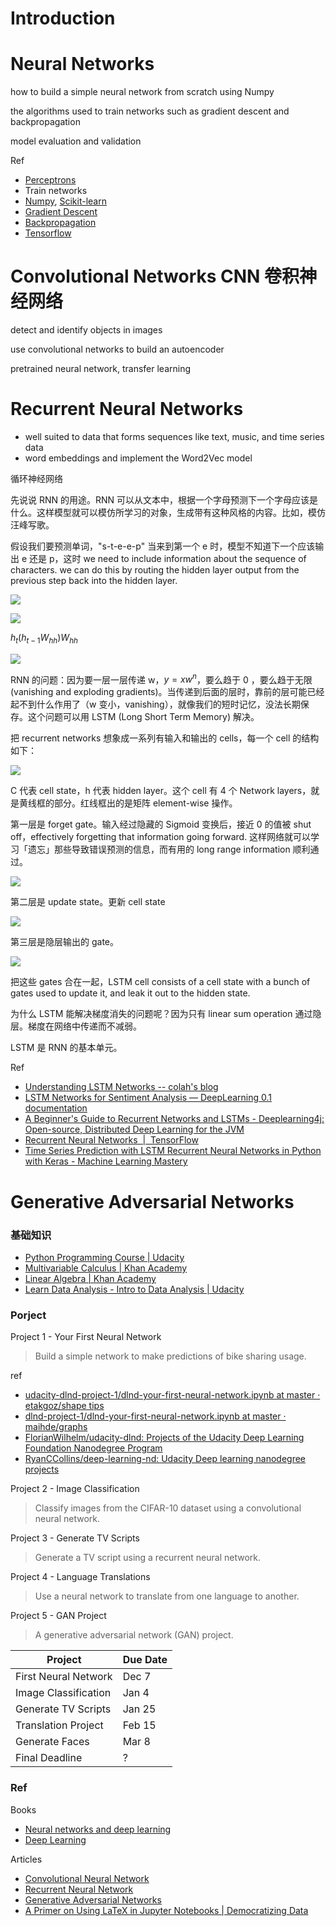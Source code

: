 # Introduction

# Neural Networks


how to build a simple neural network from scratch using Numpy

the algorithms used to train networks such as gradient descent and backpropagation

model evaluation and validation


Ref

- [Perceptrons](https://en.wikipedia.org/wiki/Perceptron)
- Train networks
- [Numpy](http://www.numpy.org/), [Scikit-learn](http://scikit-learn.org/)
- [Gradient Descent](https://en.wikipedia.org/wiki/Gradient_descent)
- [Backpropagation](http://neuralnetworksanddeeplearning.com/chap2.html)
- [Tensorflow](http://tensorflow.org/)


# Convolutional Networks CNN 卷积神经网络

detect and identify objects in images

use convolutional networks to build an autoencoder

pretrained neural network, transfer learning

# Recurrent Neural Networks

- well suited to data that forms sequences like text, music, and time series data
- word embeddings and implement the Word2Vec model

循环神经网络

先说说 RNN 的用途。RNN 可以从文本中，根据一个字母预测下一个字母应该是什么。这样模型就可以模仿所学习的对象，生成带有这种风格的内容。比如，模仿汪峰写歌。

假设我们要预测单词，"s-t-e-e-p" 当来到第一个 e 时，模型不知道下一个应该输出 e 还是 p，这时 we need to include information about the sequence of characters. we can do this by routing the hidden layer output from the previous step back into the hidden layer.

![](http://7xjpra.com1.z0.glb.clouddn.com/rnn-intro.png)

![](http://7xjpra.com1.z0.glb.clouddn.com/rnn-intro2.png)

$h_t(h_{t-1}W_{hh} )W_{hh}$

![](http://7xjpra.com1.z0.glb.clouddn.com/rnn-intro-layers.png)

RNN 的问题：因为要一层一层传递 w，$y = xw^n$，要么趋于 0 ，要么趋于无限 (vanishing and exploding gradients)。当传递到后面的层时，靠前的层可能已经起不到什么作用了（w 变小，vanishing），就像我们的短时记忆，没法长期保存。这个问题可以用 LSTM (Long Short Term Memory) 解决。

把 recurrent networks 想象成一系列有输入和输出的 cells，每一个 cell 的结构如下：

![](http://7xjpra.com1.z0.glb.clouddn.com/LSTMcell.png)

C 代表 cell state，h 代表 hidden layer。这个 cell 有 4 个 Network layers，就是黄线框的部分。红线框出的是矩阵 element-wise 操作。

第一层是 forget gate。输入经过隐藏的 Sigmoid 变换后，接近 0 的值被 shut off，effectively forgetting that information going forward. 这样网络就可以学习「遗忘」那些导致错误预测的信息，而有用的 long range information 顺利通过。

![](http://7xjpra.com1.z0.glb.clouddn.com/forget_gate.png)

第二层是 update state。更新 cell state

![](http://7xjpra.com1.z0.glb.clouddn.com/rnn-update_state.png)

第三层是隐层输出的 gate。

![](http://7xjpra.com1.z0.glb.clouddn.com/rnn-cstho.png)

把这些 gates 合在一起，LSTM cell consists of a cell state with a bunch of gates used to update it, and leak it out to the hidden state.

为什么 LSTM 能解决梯度消失的问题呢？因为只有 linear sum operation 通过隐层。梯度在网络中传递而不减弱。

LSTM 是 RNN 的基本单元。

Ref

* [Understanding LSTM Networks -- colah's blog](http://colah.github.io/posts/2015-08-Understanding-LSTMs/)
* [LSTM Networks for Sentiment Analysis — DeepLearning 0.1 documentation](http://deeplearning.net/tutorial/lstm.html)
* [A Beginner's Guide to Recurrent Networks and LSTMs - Deeplearning4j: Open-source, Distributed Deep Learning for the JVM](https://deeplearning4j.org/lstm.html)
* [Recurrent Neural Networks  |  TensorFlow](https://www.tensorflow.org/tutorials/recurrent)
* [Time Series Prediction with LSTM Recurrent Neural Networks in Python with Keras - Machine Learning Mastery](https://machinelearningmastery.com/time-series-prediction-lstm-recurrent-neural-networks-python-keras/)


# Generative Adversarial Networks

### 基础知识

- [Python Programming Course | Udacity](https://www.udacity.com/course/programming-foundations-with-python--ud036)
- [Multivariable Calculus | Khan Academy](https://www.khanacademy.org/math/multivariable-calculus)
- [Linear Algebra | Khan Academy](https://www.khanacademy.org/math/linear-algebra)
- [Learn Data Analysis - Intro to Data Analysis | Udacity](https://www.udacity.com/course/intro-to-data-analysis--ud170)

### Porject

Project 1 - Your First Neural Network
>Build a simple network to make predictions of bike sharing usage.

ref
- [udacity-dlnd-project-1/dlnd-your-first-neural-network.ipynb at master · etakgoz/shape tips](https://github.com/etakgoz/udacity-dlnd-project-1/blob/master/dlnd-your-first-neural-network.ipynb)
- [dlnd-project-1/dlnd-your-first-neural-network.ipynb at master · maihde/graphs](https://github.com/maihde/dlnd-project-1/blob/master/dlnd-your-first-neural-network.ipynb)
- [FlorianWilhelm/udacity-dlnd: Projects of the Udacity Deep Learning Foundation Nanodegree Program](https://github.com/FlorianWilhelm/udacity-dlnd)
- [RyanCCollins/deep-learning-nd: Udacity Deep learning nanodegree projects](https://github.com/RyanCCollins/deep-learning-nd)


Project 2 - Image Classification
>Classify images from the CIFAR-10 dataset using a convolutional neural network.

Project 3 - Generate TV Scripts
>Generate a TV script using a recurrent neural network.

Project 4 - Language Translations
>Use a neural network to translate from one language to another.

Project 5 - GAN Project
>A generative adversarial network (GAN) project.

Project	|Due Date
---|---
First Neural Network	|Dec 7
Image Classification	|Jan 4
Generate TV Scripts	|Jan 25
Translation Project	|Feb 15
Generate Faces	|Mar 8
Final Deadline	|?

### Ref
Books

- [Neural networks and deep learning](http://neuralnetworksanddeeplearning.com/)
- [Deep Learning](http://www.deeplearningbook.org/)



Articles

- [Convolutional Neural Network](http://neuralnetworksanddeeplearning.com/chap6.html)
- [Recurrent Neural Network](http://colah.github.io/posts/2015-08-Understanding-LSTMs/)
- [Generative Adversarial Networks](https://channel9.msdn.com/Events/Neural-Information-Processing-Systems-Conference/Neural-Information-Processing-Systems-Conference-NIPS-2016/Generative-Adversarial-Networks)
- [A Primer on Using LaTeX in Jupyter Notebooks | Democratizing Data](http://data-blog.udacity.com/posts/2016/10/latex-primer/)
